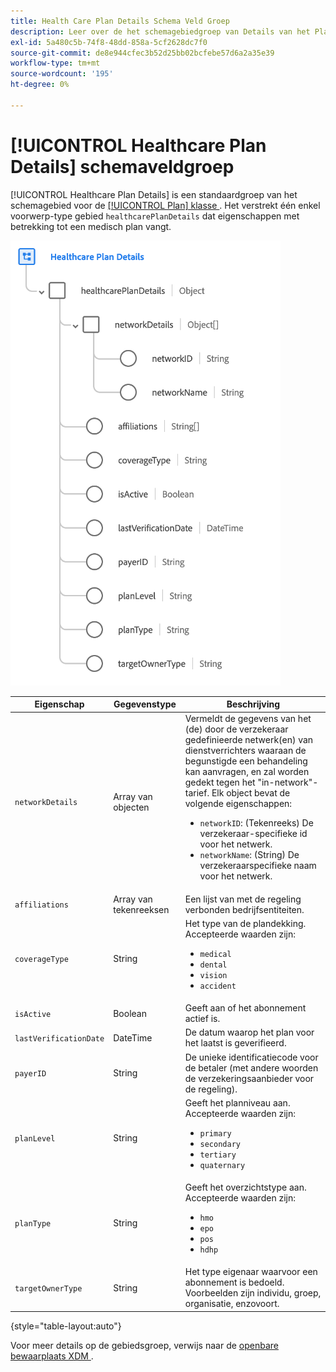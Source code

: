 ```yaml
---
title: Health Care Plan Details Schema Veld Groep
description: Leer over de het schemagebiedgroep van Details van het Plan van de Gezondheid.
exl-id: 5a480c5b-74f8-48dd-858a-5cf2628dc7f0
source-git-commit: de8e944cfec3b52d25bb02bcfebe57d6a2a35e39
workflow-type: tm+mt
source-wordcount: '195'
ht-degree: 0%

---
```


# [!UICONTROL Healthcare Plan Details] schemaveldgroep

[!UICONTROL Healthcare Plan Details] is een standaardgroep van het schemagebied voor de [[!UICONTROL Plan] klasse ](../../classes/plan.md). Het verstrekt één enkel voorwerp-type gebied `healthcarePlanDetails` dat eigenschappen met betrekking tot een medisch plan vangt.

![](../../images/field-groups/plan/healthcare-plan-details.png)

| Eigenschap | Gegevenstype | Beschrijving |
| --- | --- | --- |
| `networkDetails` | Array van objecten | Vermeldt de gegevens van het (de) door de verzekeraar gedefinieerde netwerk(en) van dienstverrichters waaraan de begunstigde een behandeling kan aanvragen, en zal worden gedekt tegen het &quot;in-network&quot;-tarief. Elk object bevat de volgende eigenschappen: <ul><li>`networkID`: (Tekenreeks) De verzekeraar-specifieke id voor het netwerk.</li><li>`networkName`: (String) De verzekeraarspecifieke naam voor het netwerk.</li></ul> |
| `affiliations` | Array van tekenreeksen | Een lijst van met de regeling verbonden bedrijfsentiteiten. |
| `coverageType` | String | Het type van de plandekking. Accepteerde waarden zijn:<ul><li>`medical`</li><li>`dental`</li><li>`vision`</li><li>`accident`</li></ul> |
| `isActive` | Boolean | Geeft aan of het abonnement actief is. |
| `lastVerificationDate` | DateTime | De datum waarop het plan voor het laatst is geverifieerd. |
| `payerID` | String | De unieke identificatiecode voor de betaler (met andere woorden de verzekeringsaanbieder voor de regeling). |
| `planLevel` | String | Geeft het planniveau aan. Accepteerde waarden zijn:<ul><li>`primary`</li><li>`secondary`</li><li>`tertiary`</li><li>`quaternary`</li></ul> |
| `planType` | String | Geeft het overzichtstype aan. Accepteerde waarden zijn:<ul><li>`hmo`</li><li>`epo`</li><li>`pos`</li><li>`hdhp`</li></ul> |
| `targetOwnerType` | String | Het type eigenaar waarvoor een abonnement is bedoeld. Voorbeelden zijn individu, groep, organisatie, enzovoort. |

{style="table-layout:auto"}

Voor meer details op de gebiedsgroep, verwijs naar de [ openbare bewaarplaats XDM ](https://github.com/adobe/xdm/blob/master/docs/reference/fieldgroups/plan/healthcare-plan-details.schema.json).
